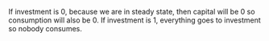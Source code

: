 If investment is 0, because we are in steady state, then capital will be 0 so consumption will also be 0.
If investment is 1, everything goes to investment so nobody consumes.


